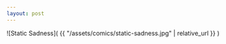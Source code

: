 ```yaml
---
layout: post
---
```


![Static Sadness]( {{ "/assets/comics/static-sadness.jpg" | relative_url }} )
